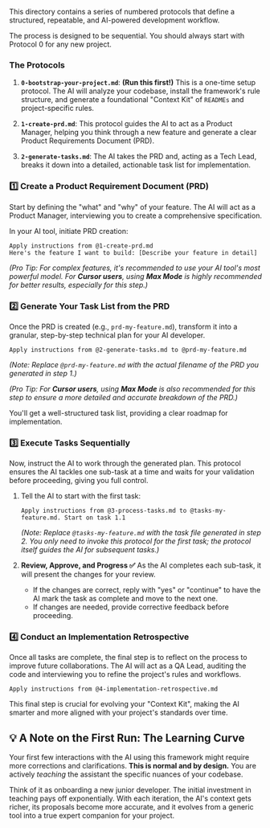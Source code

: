 
This directory contains a series of numbered protocols that define a structured, repeatable, and AI-powered development workflow.

The process is designed to be sequential. You should always start with Protocol 0 for any new project.

### The Protocols

1.  **`0-bootstrap-your-project.md`**: **(Run this first!)** This is a one-time setup protocol. The AI will analyze your codebase, install the framework's rule structure, and generate a foundational "Context Kit" of `READMEs` and project-specific rules.

2.  **`1-create-prd.md`**: This protocol guides the AI to act as a Product Manager, helping you think through a new feature and generate a clear Product Requirements Document (PRD).

3.  **`2-generate-tasks.md`**: The AI takes the PRD and, acting as a Tech Lead, breaks it down into a detailed, actionable task list for implementation.

### 1️⃣ Create a Product Requirement Document (PRD)

Start by defining the "what" and "why" of your feature. The AI will act as a Product Manager, interviewing you to create a comprehensive specification.

In your AI tool, initiate PRD creation:
```text
Apply instructions from @1-create-prd.md
Here's the feature I want to build: [Describe your feature in detail]
```
*(Pro Tip: For complex features, it's recommended to use your AI tool's most powerful model. For **Cursor users**, using **Max Mode** is highly recommended for better results, especially for this step.)*

### 2️⃣ Generate Your Task List from the PRD

Once the PRD is created (e.g., `prd-my-feature.md`), transform it into a granular, step-by-step technical plan for your AI developer.

```text
Apply instructions from @2-generate-tasks.md to @prd-my-feature.md
```
*(Note: Replace `@prd-my-feature.md` with the actual filename of the PRD you generated in step 1.)*

*(Pro Tip: For **Cursor users**, using **Max Mode** is also recommended for this step to ensure a more detailed and accurate breakdown of the PRD.)*

You'll get a well-structured task list, providing a clear roadmap for implementation.

### 3️⃣ Execute Tasks Sequentially

Now, instruct the AI to work through the generated plan. This protocol ensures the AI tackles one sub-task at a time and waits for your validation before proceeding, giving you full control.

1.  Tell the AI to start with the first task:
    ```text
    Apply instructions from @3-process-tasks.md to @tasks-my-feature.md. Start on task 1.1
    ```
    *(Note: Replace `@tasks-my-feature.md` with the task file generated in step 2. You only need to invoke this protocol for the *first* task; the protocol itself guides the AI for subsequent tasks.)*

2.  **Review, Approve, and Progress ✅**
    As the AI completes each sub-task, it will present the changes for your review.
    *   If the changes are correct, reply with "yes" or "continue" to have the AI mark the task as complete and move to the next one.
    *   If changes are needed, provide corrective feedback before proceeding.

### 4️⃣ Conduct an Implementation Retrospective

Once all tasks are complete, the final step is to reflect on the process to improve future collaborations. The AI will act as a QA Lead, auditing the code and interviewing you to refine the project's rules and workflows.

```text
Apply instructions from @4-implementation-retrospective.md
```
This final step is crucial for evolving your "Context Kit", making the AI smarter and more aligned with your project's standards over time. 


## 💡 A Note on the First Run: The Learning Curve

Your first few interactions with the AI using this framework might require more corrections and clarifications. **This is normal and by design.** You are actively *teaching* the assistant the specific nuances of your codebase.

Think of it as onboarding a new junior developer. The initial investment in teaching pays off exponentially. With each iteration, the AI's context gets richer, its proposals become more accurate, and it evolves from a generic tool into a true expert companion for your project.
